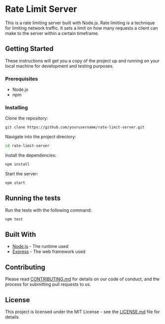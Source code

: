 # Rate Limit Server

This is a rate limiting server built with Node.js. Rate limiting is a technique for limiting network traffic. It sets a limit on how many requests a client can make to the server within a certain timeframe.

## Getting Started

These instructions will get you a copy of the project up and running on your local machine for development and testing purposes.

### Prerequisites

- Node.js
- npm

### Installing

Clone the repository:

```bash
git clone https://github.com/yourusername/rate-limit-server.git
```

Navigate into the project directory:

```bash
cd rate-limit-server
```

Install the dependencies:

```bash
npm install
```

Start the server:

```bash
npm start
```

## Running the tests

Run the tests with the following command:

```bash
npm test
```

## Built With

- [Node.js](https://nodejs.org) - The runtime used
- [Express](https://expressjs.com) - The web framework used

## Contributing

Please read [CONTRIBUTING.md](https://gist.github.com/yourusername/yourcontributingmdlink) for details on our code of conduct, and the process for submitting pull requests to us.

## License

This project is licensed under the MIT License - see the [LICENSE.md](LICENSE.md) file for details
